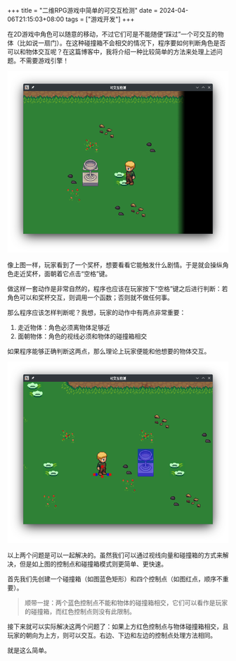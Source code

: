 +++
title = "二维RPG游戏中简单的可交互检测"
date = 2024-04-06T21:15:03+08:00
tags = ["游戏开发"]
+++

在2D游戏中角色可以随意的移动，不过它们可是不能随便“踩过”一个可交互的物体（比如说一扇门）。在这种碰撞箱不会相交的情况下，程序要如何判断角色是否可以和物体交互呢？在这篇博客中，我将介绍一种比较简单的方法来处理上述问题。不需要游戏引擎！

<!--more-->

![玩家的游戏截图](screenshot0.png "玩家的游戏截图")

像上图一样，玩家看到了一个奖杯，想要看看它能触发什么剧情。于是就会操纵角色走近奖杯，面朝着它点击“空格”键。

做这样一套动作是非常自然的，程序也应该在玩家按下“空格”键之后进行判断：若角色可以和奖杯交互，则调用一个函数；否则就不做任何事。

那么程序应该怎样判断呢？我想，玩家的动作中有两点非常重要：

1. 走近物体：角色必须离物体足够近
2. 面朝物体：角色的视线必须和物体的碰撞箱相交

如果程序能够正确判断这两点，那么理论上玩家便能和他想要的物体交互。

![开发者的游戏截图](screenshot1.png "开发者的游戏截图")

以上两个问题是可以一起解决的。虽然我们可以通过视线向量和碰撞箱的方式来解决，但是如上图的控制点和碰撞箱模式则更简单、更快速。

首先我们先创建一个碰撞箱（如图蓝色矩形）和四个控制点（如图红点，顺序不重要）。
> 顺带一提：两个蓝色控制点不能和物体的碰撞箱相交，它们可以看作是玩家的碰撞箱，而红色控制点则没有此限制。

接下来就可以实际解决这两个问题了：如果上方红色控制点与物体碰撞箱相交，且玩家的朝向为上方，则可以交互。右边、下边和左边的控制点处理方法相同。

就是这么简单。

